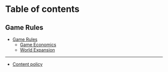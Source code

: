 # Table of contents

## Game Rules

* [Game Rules](README.md)
  * [Game Economics](game-rules/game-rules/game-economics.md)
  * [World Expansion](game-rules/game-rules/world-expansion.md)

***

* [Content policy](content-policy.md)
